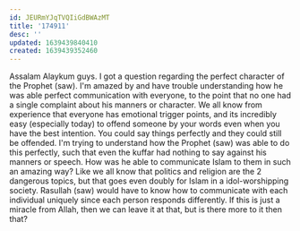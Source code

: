 ```yaml
---
id: JEURmYJqTVQIiGdBWAzMT
title: '174911'
desc: ''
updated: 1639439840410
created: 1639439352460
---
```


Assalam Alaykum guys. I got a question regarding the perfect character of the Prophet (saw). I'm amazed by and have trouble understanding how he was able perfect communication with everyone, to the point that no one had a single complaint about his manners or character. We all know from experience that everyone has emotional trigger points, and its incredibly easy (especially today) to offend someone by your words even when you have the best intention. You could say things perfectly and they could still be offended. I'm trying to understand how the Prophet (saw) was able to do this perfectly, such that even the kuffar had nothing to say against his manners or speech. How was he able to communicate Islam to them in such an amazing way? Like we all know that politics and religion are the 2 dangerous topics, but that goes even doubly for Islam in a idol-worshipping society. Rasullah (saw) would have to know how to communicate with each individual uniquely since each person responds differently. If this is just a miracle from Allah, then we can leave it at that, but is there more to it then that? 

